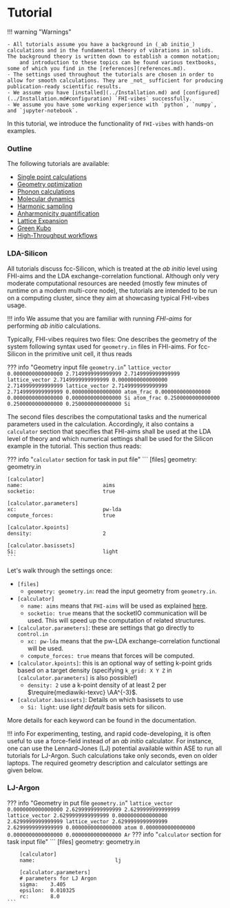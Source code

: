 # Tutorial

!!! warning "Warnings"

	- All tutorials assume you have a background in (_ab initio_) calculations and in the fundamental theory of vibrations in solids. The background theory is written down to establish a common notation;
	    and introduction to these topics can be found various textbooks, some of which you find in the [references](references.md).
	- The settings used throughout the tutorials are chosen in order to allow for smooth calculations. They are _not_ sufficient for producing publication-ready scientific results.
	- We assume you have [installed](../Installation.md) and [configured](../Installation.md#configuration) `FHI-vibes` successfully.
	- We assume you have some working experience with `python`, `numpy`, and `jupyter-notebook`.

In this tutorial, we introduce the functionality of `FHI-vibes` with hands-on examples.

### Outline

The following tutorials are available:

- [Single point calculations](0_singlepoint.md)
- [Geometry optimization](1_geometry_optimization.md)
- [Phonon calculations](2_phonopy_intro.md)
- [Molecular dynamics](3_md_intro.md)
- [Harmonic sampling](4_statistical_sampling.md)
- [Anharmonicity quantification](5_anharmonicity_quantification.md)
- [Lattice Expansion](6_lattice_expansion.md)
- [Green Kubo](7_green_kubo.md)
- [High-Throughput workflows](../High_Throughput/Tutorial/0_configuring_fw_for_vibes.md)

### LDA-Silicon

All tutorials discuss fcc-Silicon, which is treated at the _ab initio_ level using FHI-aims and the LDA exchange-correlation functional.
Although only very moderate computational resources are needed (mostly few minutes of runtime on a modern multi-core node), the tutorials
are intended to be run on a computing cluster, since they aim at showcasing typical
FHI-vibes usage.

!!! info
	We assume that you are familiar with running *FHI-aims* for performing _ab initio_ calculations.



Typically, FHI-vibes requires two files: One describes the geometry of the system
following  syntax used for `geometry.in` files in FHI-aims. For fcc-Silicon in the
primitive unit cell, it thus reads

??? info "Geometry input file `geometry.in`"
    ```
    lattice_vector 0.0000000000000000 2.7149999999999999 2.7149999999999999
    lattice_vector 2.7149999999999999 0.0000000000000000 2.7149999999999999
    lattice_vector 2.7149999999999999 2.7149999999999999 0.0000000000000000
    atom_frac 0.0000000000000000 0.0000000000000000 0.0000000000000000 Si
    atom_frac 0.2500000000000000 0.2500000000000000 0.2500000000000000 Si
    ```

The second files describes the computational tasks and the numerical parameters used
in the calculation. Accordingly, it also contains a `calculator` section that specifies
that FHI-aims shall be used at the LDA level of theory and which numerical settings shall
be used for the Silicon example in the tutorial. This section thus reads:

??? info "`calculator` section for task in put file"
    ```
	[files]
	geometry:                      geometry.in

    [calculator]
    name:                          aims
    socketio:                      true

    [calculator.parameters]
    xc:                            pw-lda
    compute_forces:                true

    [calculator.kpoints]
    density:                       2

    [calculator.basissets]
    Si:                            light
    ```

Let's walk through the settings once:

- `[files]`
	- `geometry: geometry.in`: read the input geometry from `geometry.in`.
- `[calculator]`
	- `name: aims` means that `FHI-aims` will be used as explained [here](../Documentation/calculator_setup.md#calculator).
	- `socketio: true` means that the socketIO communication will be used. This will speed up the computation of related structures.
- `[calculator.parameters]`: these are settings that go directly to `control.in`
	- `xc: pw-lda` means that the pw-LDA exchange-correlation functional will be used.
	- `compute_forces: true` means that forces will be computed.
- `[calculator.kpoints]`: this is an optional way of setting k-point grids based on a target density (specifying `k_grid: X Y Z` in `[calculator.parameters]` is also possible!)
	- `density: 2` use a k-point density of at least 2 per $\require{mediawiki-texvc} \AA^{-3}$.
- `[calculator.basissets]`: Details on which basissets to use
	- `Si: light`: use _light default_ basis sets for silicon.

More details for each keyword can be found in the documentation.


!!! info
    For experimenting, testing, and rapid code-developing, it is often useful to use a force-field instead of an
    _ab initio_ calculator. For instance, one can use the Lennard-Jones (LJ) potential available within ASE to run all
    tutorials for LJ-Argon. Such calculations take only seconds, even on older laptops. The required geometry description
    and calculator settings are given below.

### LJ-Argon

??? info "Geometry in put file `geometry.in`"
    ```
    lattice_vector 0.0000000000000000 2.6299999999999999 2.6299999999999999
    lattice_vector 2.6299999999999999 0.0000000000000000 2.6299999999999999
    lattice_vector 2.6299999999999999 2.6299999999999999 0.0000000000000000
    atom 0.0000000000000000 0.0000000000000000 0.0000000000000000 Ar
    ```
??? info "`calculator` section for task input file"
    ```
    	[files]
		geometry:                      geometry.in

        [calculator]
        name:                          lj

        [calculator.parameters]
        # parameters for LJ Argon
        sigma:    3.405
        epsilon:  0.010325
        rc:       8.0
    ```

